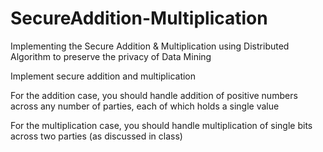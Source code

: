 # SecureAddition-Multiplication
Implementing the Secure Addition &amp; Multiplication using Distributed Algorithm to preserve the privacy of Data Mining

Implement secure addition and multiplication

For the addition case, you should handle addition of positive numbers across any number of parties, each of which holds a single value

For the multiplication case, you should handle multiplication of single bits across two parties (as discussed in class)

